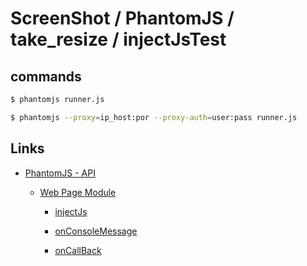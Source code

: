 # ScreenShot / PhantomJS  / take_resize / injectJsTest

## commands

```bash
$ phantomjs runner.js

$ phantomjs --proxy=ip_host:por --proxy-auth=user:pass runner.js
```

## Links

* [PhantomJS - API](http://phantomjs.org/api/)

  * [Web Page Module](http://phantomjs.org/api/webpage/)

    * [injectJs](http://phantomjs.org/api/webpage/method/inject-js.html)

    * [onConsoleMessage](http://phantomjs.org/api/webpage/handler/on-console-message.html)

    * [onCallBack](http://phantomjs.org/api/webpage/handler/on-callback.html)
